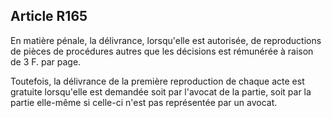 Article R165
----
En matière pénale, la délivrance, lorsqu'elle est autorisée, de reproductions de
pièces de procédures autres que les décisions est rémunérée à raison de 3 F. par
page.

Toutefois, la délivrance de la première reproduction de chaque acte est gratuite
lorsqu'elle est demandée soit par l'avocat de la partie, soit par la partie
elle-même si celle-ci n'est pas représentée par un avocat.

